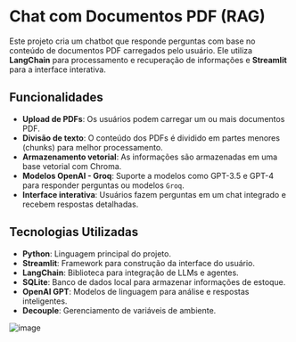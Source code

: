 
# Chat com Documentos PDF (RAG)

Este projeto cria um chatbot que responde perguntas com base no conteúdo de documentos PDF carregados pelo usuário. Ele utiliza __LangChain__ para processamento e recuperação de informações e __Streamlit__ para a interface interativa.




## Funcionalidades


- __Upload de PDFs__: Os usuários podem carregar um ou mais documentos PDF.
- __Divisão de texto__: O conteúdo dos PDFs é dividido em partes menores (chunks) para melhor processamento.
- __Armazenamento vetorial__: As informações são armazenadas em uma base vetorial com Chroma.
- __Modelos OpenAI - Groq__: Suporte a modelos como GPT-3.5 e GPT-4 para responder perguntas ou modelos `Groq`.
- __Interface interativa__: Usuários fazem perguntas em um chat integrado e recebem respostas detalhadas.

## Tecnologias Utilizadas

- __Python__: Linguagem principal do projeto.
- __Streamlit__: Framework para construção da interface do usuário.
- __LangChain__: Biblioteca para integração de LLMs e agentes.
- __SQLite__: Banco de dados local para armazenar informações de estoque.
- __OpenAI GPT__: Modelos de linguagem para análise e respostas inteligentes.
- __Decouple__: Gerenciamento de variáveis de ambiente.

![image](https://github.com/user-attachments/assets/9d665796-fecf-4819-9ad7-725e661c1bbc)
